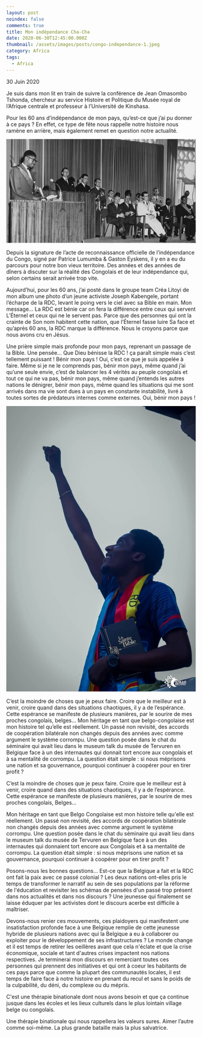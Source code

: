 ```yaml
---
layout: post
noindex: false
comments: true
title: Mon indépendance Cha-Cha
date: 2020-06-30T12:45:00.000Z
thumbnail: /assets/images/posts/congo-independance-1.jpeg
category: Africa
tags:
  - Africa
---
```

30 Juin 2020

Je suis dans mon lit en train de suivre la conférence de Jean Omasombo Tshonda, chercheur au service Histoire et Politique du Musée royal de l’Afrique centrale et professeur à l’Université de Kinshasa.

Pour les 60 ans d’indépendance de mon pays, qu’est-ce que j’ai pu donner à ce pays ?
En effet, ce type de fête nous rappelle notre histoire nous ramène en arrière, mais également remet en question notre actualité.


![Photographie d'un discours le  jours de l'indépendance de la RDC](/assets/images/posts/congo-independance-1.jpeg)

Depuis la signature de l’acte de reconnaissance officielle de l’indépendance du Congo, signé par Patrice Lumumba & Gaston Eyskens, il y en a eu du parcours pour notre bon vieux territoire.
Des années et des années de dîners à discuter sur la réalité des Congolais et de leur indépendance qui, selon certains serait arrivée trop vite.

Aujourd’hui, pour les 60 ans, j’ai posté dans le groupe team Créa Litoyi de mon album une photo d’un jeune activiste Joseph Kabengele, portant l’écharpe de la RDC, levant le poing vers le ciel avec sa Bible en main. Mon message… La RDC est bénie car on fera la différence entre ceux qui servent L’Éternel et ceux qui ne le servent pas. Parce que des personnes qui ont la crainte de Son nom habitent cette nation, que l’Éternel fasse luire Sa face et qu’après 60 ans, la RDC marque la différence. Nous le croyons parce que nous avons cru en Jésus.

Une prière simple mais profonde pour mon pays, reprenant un passage de la Bible.
Une pensée… Que Dieu bénisse la RDC ! ça paraît simple mais c’est tellement puissant !
Bénir mon pays ! Oui, c’est ce que je suis appelée à faire. Même si je ne le comprends pas, bénir mon pays, même quand j’ai qu’une seule envie, c’est de balancer les 4 vérités au peuple congolais et tout ce qui ne va pas, bénir mon pays, même quand j’entends les autres nations le dénigrer, bénir mon pays, même quand les situations qui me sont arrivés dans ma vie sont dues à un pays en constante instabilité, livré à toutes sortes de prédateurs internes comme externes. Oui, bénir mon pays ! 

![Un jeune homme congolais louant le Seigneur.](/assets/images/posts/congo-independance-2.jpeg)

C’est la moindre de choses que je peux faire. Croire que le meilleur est à venir, croire quand dans des situations chaotiques, il y a de l’espérance. Cette espérance se manifeste de plusieurs manières, par le sourire de mes proches congolais, belges… Mon héritage en tant que belgo-congolaise est mon histoire tel qu’elle est réellement. Un passé non revisité, des accords de coopération bilatérale non changés depuis des années avec comme argument le système corrompu. Une question posée dans le chat du séminaire qui avait lieu dans le museum talk du musée de Tervuren en Belgique face à un des internautes qui donnait tort encore aux congolais et à sa mentalité de corrompu. La question était simple : si nous méprisons une nation et sa gouvernance, pourquoi continuer à coopérer pour en tirer profit ?

C’est la moindre de choses que je peux faire. Croire que le meilleur est à venir, croire quand dans des situations chaotiques, il y a de l’espérance.
Cette espérance se manifeste de plusieurs manières, par le sourire de mes proches congolais, Belges…

Mon héritage en tant que Belgo Congolaise est mon histoire telle qu'elle est réellement.
Un passé non revisité, des accords de coopération bilatérale non changés depuis des années avec comme argument le système corrompu. Une question posée dans le chat du séminaire qui avait lieu dans le museum talk du musée de Tervuren en Belgique face à un des internautes qui donnaient tort encore aux Congolais et à sa mentalité de corrompu.
La question était simple : si nous méprisons une nation et sa gouvernance, pourquoi continuer à coopérer pour en tirer profit ?

Posons-nous les bonnes questions... Est-ce que la Belgique a fait et la RDC ont fait la paix avec ce passé colonial ? Les deux nations ont-elles pris le temps de transformer le narratif au sein de ses populations par la réforme de l'éducation et revisiter les schémas de pensées d'un passé trop présent dans nos actualités et dans nos discours ? Une jeunesse qui finalement se laisse éduquer par les activistes dont le discours acerbe est difficile à maîtriser.

Devons-nous renier ces mouvements, ces plaidoyers qui manifestent une insatisfaction profonde face à une Belgique remplie de cette jeunesse hybride de plusieurs nations avec qui la Belgique a eu à collaborer ou exploiter pour le développement de ses infrastructures ?
Le monde change et il est temps de retirer les oeillères avant que cela n'éclate et que la crise économique, sociale et tant d'autres crises impactent nos nations respectives.
Je terminerai mon discours en remerciant toutes ces personnes qui prennent des initiatives et qui ont à coeur les habitants de ces pays parce que comme la plupart des communautés locales, il est temps de faire face à notre histoire en prenant du recul et sans le poids de la culpabilité, du déni, du complexe ou du mépris. 

C'est une thérapie binationale dont nous avons besoin et que ça continue jusque dans les écoles et les lieux culturels dans le plus lointain village belge ou congolais.

Une thérapie binationale qui nous rappellera les valeurs sures. 
Aimer l’autre comme soi-même. La plus grande bataille mais la plus salvatrice.
